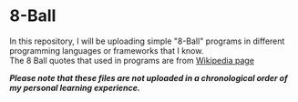 # 8-Ball
In this repository, I will be uploading simple "8-Ball" programs in different programming languages or frameworks that I know. \
The 8 Ball quotes that used in programs are from [Wikipedia page](https://en.wikipedia.org/wiki/Magic_8_Ball)

_**Please note that these files are not uploaded in a chronological order of my personal learning experience.**_
